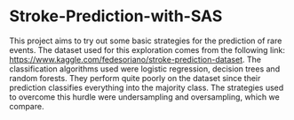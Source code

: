 # Stroke-Prediction-with-SAS
This project aims to try out some basic strategies for the prediction of rare events. The dataset used for this exploration comes from the following link: https://www.kaggle.com/fedesoriano/stroke-prediction-dataset.
The classification algorithms used were logistic regression, decision trees and random forests. They perform quite poorly on the dataset since their prediction classifies everything into the majority class.
The strategies used to overcome this hurdle were undersampling and oversampling, which we compare.
